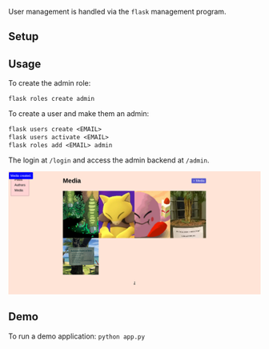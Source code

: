 User management is handled via the `flask` management program.

## Setup

## Usage

To create the admin role:

    flask roles create admin

To create a user and make them an admin:

    flask users create <EMAIL>
    flask users activate <EMAIL>
    flask roles add <EMAIL> admin

The login at `/login` and access the admin backend at `/admin`.

![](shot.png)

## Demo

To run a demo application: `python app.py`
